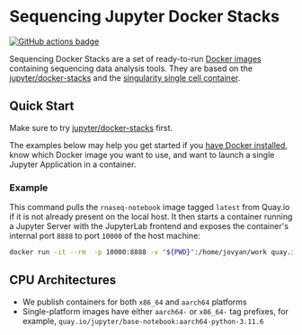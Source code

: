 # Sequencing Jupyter Docker Stacks

[![GitHub actions badge](https://github.com/fbnrst/sequencing-docker-stacks/actions/workflows/docker.yml/badge.svg)](https://github.com/fbnrst/sequencing-docker-stacks/actions/workflows/docker.yml?query=branch%3Amain "Docker images build status")


Sequencing Docker Stacks are a set of ready-to-run [Docker images](https://quay.io/organization/fbnrst) containing sequencing data analysis tools. They are based on the [jupyter/docker-stacks](https://github.com/jupyter/docker-stacks) and the [singularity single cell container](https://gitlab.hrz.tu-chemnitz.de/dcgc-bfx/singularity/singularity-single-cell).

## Quick Start

Make sure to try [jupyter/docker-stacks](https://github.com/jupyter/docker-stacks) first.
<!-- You can [try a relatively recent build of the quay.io/jupyter/base-notebook image on mybinder.org](https://mybinder.org/v2/gh/fbnrst/sequencing-docker-stacks/main?urlpath=lab/tree/README.ipynb). -->
The examples below may help you get started if you [have Docker installed](https://docs.docker.com/get-started/get-docker/),
know which Docker image you want to use, and want to launch a single Jupyter Application in a container.

### Example 

This command pulls the `rnaseq-notebook` image tagged `latest` from Quay.io if it is not already present on the local host.
It then starts a container running a Jupyter Server with the JupyterLab frontend and exposes the container's internal port `8888` to port `10000` of the host machine:

```bash
docker run -it --rm  -p 10000:8888 -v "${PWD}":/home/jovyan/work quay.io/fbnrst/rnaseq-notebook:latest
```

## CPU Architectures

- We publish containers for both `x86_64` and `aarch64` platforms
- Single-platform images have either `aarch64-` or `x86_64-` tag prefixes, for example, `quay.io/jupyter/base-notebook:aarch64-python-3.11.6`

